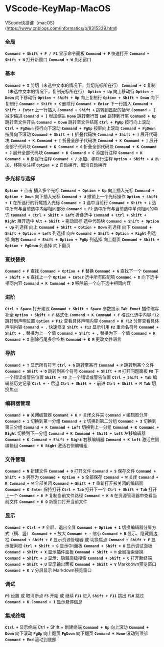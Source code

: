 # VScode-KeyMap-MacOS
VScode快捷键（macOS）(https://www.cnblogs.com/informatics/p/8315339.html)
### 全局
**`Command + Shift + P / F1`** 显示命令面板
**`Command + P`** 快速打开
**`Command + Shift + N`** 打开新窗口
**`Command + W`** 关闭窗口

### 基本
**`Command + X`** 剪切（未选中文本的情况下，剪切光标所在行）
**`Command + C`** 复制（未选中文本的情况下，复制光标所在行）
**`Option + Up`** 向上移动行
**`Option + Down`** 向下移动行
**`Option + Shift + Up`** 向上复制行
**`Option + Shift + Down`** 向下复制行
**`Command + Shift + K`** 删除行
**`Command + Enter`** 下一行插入
**`Command + Shift + Enter`** 上一行插入
**`Command + Shift +`**  跳转到匹配的括号
**`Command + [`** 减少缩进
**`Command + ]`** 增加缩进
**`Home`** 跳转至行首
**`End`** 跳转到行尾
**`Command + Up`** 跳转至文件开头
**`Command + Down`** 跳转至文件结尾
**`Ctrl + PgUp`** 按行向上滚动
**`Ctrl + PgDown`** 按行向下滚动
**`Command + PgUp`** 按屏向上滚动
**`Command + PgDown`** 按屏向下滚动
**`Command + Shift + [`** 折叠代码块
**`Command + Shift + ]`** 展开代码块
**`Command + K Command + [`** 折叠全部子代码块
**`Command + K Command + ]`** 展开全部子代码块
**`Command + K Command + 0`** 折叠全部代码块
**`Command + K Command + J`** 展开全部代码块
**`Command + K Command + C`** 添加行注释
**`Command + K Command + U`** 移除行注释
**`Command + /`** 添加、移除行注释
**`Option + Shift + A`** 添加、移除块注释
**`Option + Z`** 自动换行、取消自动换行

### 多光标与选择
**`Option +`** 点击 插入多个光标
**`Command + Option + Up`** 向上插入光标
**`Command + Option + Down`** 向下插入光标
**`Command + U`** 撤销上一个光标操作
**`Option + Shift + I`** 在所选行的行尾插入光标
**`Command + I`** 选中当前行
**`Command + Shift + L`** 选中所有与当前选中内容相同部分
**`Command + F2`** 选中所有与当前选中单词相同的单词
**`Command + Ctrl + Shift + Left`** 折叠选中
**`Command + Ctrl + Shift + Right`** 展开选中
**`Alt + Shift +`** 拖动鼠标 选中代码块
**`Command + Shift + Option + Up`** 列选择 向上
**`Command + Shift + Option + Down`** 列选择 向下
**`Command + Shift + Option + Left`** 列选择 向左
**`Command + Shift + Option + Right`** 列选择 向右
**`Command + Shift + Option + PgUp`** 列选择 向上翻页
**`Command + Shift + Option + PgDown`** 列选择 向下翻页

### 查找替换
**`Command + F`** 查找
**`Command + Option + F`** 替换
**`Command + G`** 查找下一个
**`Command + Shift + G`** 查找上一个
**`Option + Enter`** 选中所有匹配项
**`Command + D`** 向下选中相同内容
**`Command + K Command + D`** 移除前一个向下选中相同内容

### 进阶
**`Ctrl + Space`** 打开建议
**`Command + Shift + Space`** 参数提示
**`Tab Emmet`** 插件缩写补全
**`Option + Shift + F`** 格式化
**`Command + K Command + F`** 格式化选中内容
**`F12`** 跳转到声明位置
**`Option + F12`** 查看具体声明内容
**`Command + K F12`** 分屏查看具体声明内容
**`Command + .`** 快速修复
**`Shift + F12`** 显示引用
**`F2`** 重命名符号
**`Command + Shift + .`** 替换为上一个值
**`Command + Shift + ,`** 替换为下一个值
**`Command + K Command + X`** 删除行尾多余空格
**`Command + K M`** 更改文件语言

### 导航
**`Command + T`** 显示所有符号
**`Ctrl + G`** 跳转至某行
**`Command + P`** 跳转到某个文件
**`Command + Shift + O`** 跳转到某个符号
**`Command + Shift + M`** 打开问题面板
**`F8`** 下一个错误或警告位置
**`Shift + F8`** 上一个错误或警告位置
**`Ctrl + Shift + Tab`** 编辑器历史记录
**`Ctrl + -`** 后退
**`Ctrl + Shift + -`** 前进
**`Ctrl + Shift + M Tab`** 切换焦点

### 编辑器管理
**`Command + W`** 关闭编辑器
**`Command + K F`** 关闭文件夹
**`Command +`**  编辑器分屏
**`Command + 1`** 切换到第一分组
**`Command + 2`** 切换到第二分组
**`Command + 3`** 切换到第三分组
**`Command + K Command + Left`** 切换到上一分组
**`Command + K Command + Right`** 切换到下一分组
**`Command + K Command + Shift + Left`** 左移编辑器
**`Command + K Command + Shift + Right`** 右移编辑器
**`Command + K Left`** 激活左侧编辑组
**`Command + K Right`** 激活右侧编辑组

### 文件管理
**`Command + N`** 新建文件
**`Command + O`** 打开文件
**`Command + S`** 保存文件
**`Command + Shift + S`** 另存为
**`Command + Option + S`** 全部保存
**`Command + W`** 关闭
**`Command + K Command + W`** 全部关闭
**`Command + Shift + T`** 重新打开被关闭的编辑器
**`Command + K Enter`** 保持打开
**`Ctrl + Tab`** 打开下一个
**`Ctrl + Shift + Tab`** 打开上一个
**`Command + K P`** 复制当前文件路径
**`Command + K R`** 在资源管理器中查看当前文件
**`Command + K O`** 新窗口打开当前文件

### 显示
**`Command + Ctrl + F`** 全屏、退出全屏
**`Command + Option + 1`** 切换编辑器分屏方式（横、竖）
**`Command + +`** 放大
**`Command + -`** 缩小
**`Command + B`** 显示、隐藏侧边栏
**`Command + Shift + E`** 显示资源管理器 或 切换焦点
**`Command + Shift + F`** 显示搜索框
**`Ctrl + Shift + G`** 显示Git面板
**`Command + Shift + D`** 显示调试面板
**`Command + Shift + X`** 显示插件面板
**`Command + Shift + H`** 全局搜索替换
**`Command + Shift + J`** 显示、隐藏高级搜索
**`Command + Shift + C`** 打开新终端
**`Command + Shift + U`** 显示输出面板
**`Command + Shift + V`** Markdown预览窗口
**`Command + K V`** 分屏显示 Markdown预览窗口

### 调试
**`F9`** 设置 或 取消断点
**`F5`** 开始 或 继续
**`F11`** 进入
**`Shift + F11`** 跳出
**`F10`** 跳过
**`Command + K Command + I`** 显示悬停信息

### 集成终端
**`Ctrl +`** 显示终端 Ctrl + Shift + 新建终端
**`Command + Up`** 向上滚动
**`Command + Down`** 向下滚动
**`PgUp`** 向上翻页
**`PgDown`** 向下翻页
**`Command + Home`** 滚动到顶部
**`Command + End`** 滚动到底部
